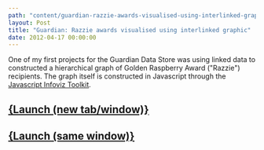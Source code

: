 ```yaml
---
path: "content/guardian-razzie-awards-visualised-using-interlinked-graphic"
layout: Post
title: "Guardian: Razzie awards visualised using interlinked graphic"
date: 2012-04-17 00:00:00
---
```


One of my first projects for the Guardian Data Store was using linked data to constructed a hierarchical graph of Golden Raspberry Award ("Razzie") recipients. The graph itself is constructed in Javascript through the [Javascript Infoviz Toolkit](http://www.thejit.org). 

## <a href="http://www.guardian.co.uk/news/datablog/interactive/2012/apr/17/film-razzies-visualisation" target="_blank">{Launch (new tab/window)}</a>
## <a href="http://www.guardian.co.uk/news/datablog/interactive/2012/apr/17/film-razzies-visualisation?width=1000&height=1000&iframe=true" class="colorbox-load">{Launch (same window)}</a>
